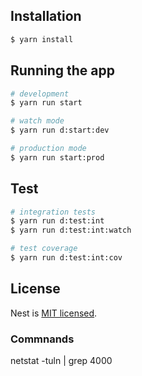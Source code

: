 ## Installation

```bash
$ yarn install
```

## Running the app

```bash
# development
$ yarn run start

# watch mode
$ yarn run d:start:dev

# production mode
$ yarn run start:prod
```

## Test

```bash
# integration tests
$ yarn run d:test:int
$ yarn run d:test:int:watch

# test coverage
$ yarn run d:test:int:cov
```

## License

Nest is [MIT licensed](LICENSE).



### Commnands
netstat -tuln | grep 4000